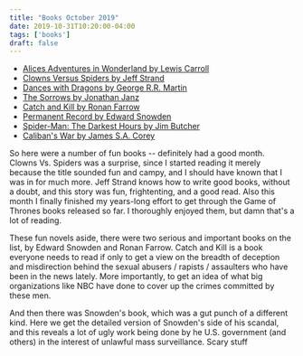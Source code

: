 ```yaml
---
title: "Books October 2019"
date: 2019-10-31T10:20:00-04:00
tags: ['books']
draft: false
---
```

* [Alices Adventures in Wonderland by Lewis Carroll](https://www.amazon.com/gp/product/B015D84R02/ref=dbs_a_def_rwt_hsch_vapi_taud_p1_i0)
* [Clowns Versus Spiders by Jeff Strand](https://www.amazon.com/gp/product/B07XM4FJSH/ref=dbs_a_def_rwt_bibl_vppi_i2)
* [Dances with Dragons by George R.R. Martin](https://www.amazon.com/Dance-Dragons-Song-Fire-Book-ebook/dp/B003YL4LYI/ref=sr_1_7)
* [The Sorrows by Jonathan Janz](https://www.amazon.com/gp/product/B07JGDX81V/ref=dbs_a_def_rwt_hsch_vapi_tkin_p1_i7)
* [Catch and Kill by Ronan Farrow](https://www.amazon.com/gp/product/B07TD413RV/ref=dbs_a_def_rwt_hsch_vapi_tkin_p1_i0)
* [Permanent Record by Edward Snowden](https://www.amazon.com/gp/product/B07STQPGH6/ref=dbs_a_def_rwt_hsch_vapi_tkin_p1_i0)
* [Spider-Man: The Darkest Hours by Jim Butcher](https://www.amazon.com/Spider-Man-The-Darkest-Hours/dp/B07TJBD7T1/ref=sr_1_2)
* [Caliban's War by James S.A. Corey](https://www.amazon.com/gp/product/B005SCRR1A/ref=dbs_a_def_rwt_hsch_vapi_tkin_p1_i2)

So here were a number of fun books -- definitely had a good month. Clowns Vs. Spiders was a surprise, since I started reading it merely because the title sounded fun and campy, and I should have known that I was in for much more. Jeff Strand knows how to write good books, without a doubt, and this story was fun, frightenting, and a good read. Also this month I finally finished my years-long effort to get through the Game of Thrones books released so far. I thoroughly enjoyed them, but damn that's a lot of reading.

These fun novels aside, there were two serious and important books on the list, by Edward Snowden and Ronan Farrow. Catch and Kill is a book everyone needs to read if only to get a view on the breadth of deception and misdirection behind the sexual abusers / rapists / assaulters who have been in the news lately. More importantly, to get an idea of what big organizations like NBC have done to cover up the crimes committed by these men. 

And then there was Snowden's book, which was a gut punch of a different kind. Here we get the detailed version of Snowden's side of his scandal, and this reveals a lot of ugly work being done by he U.S. government (and others) in the interest of unlawful mass surveillance. Scary stuff
